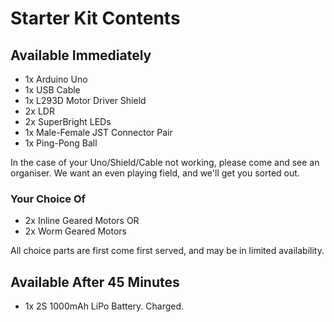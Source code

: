 # Starter Kit Contents

## Available Immediately

* 1x Arduino Uno
* 1x USB Cable
* 1x L293D Motor Driver Shield
* 2x LDR
* 2x SuperBright LEDs
* 1x Male-Female JST Connector Pair
* 1x Ping-Pong Ball

In the case of your Uno/Shield/Cable not working, please come and see an organiser. We want an even playing field, and we'll get you sorted out. 


### Your Choice Of
* 2x Inline Geared Motors OR
* 2x Worm Geared Motors

All choice parts are first come first served, and may be in limited availability. 



## Available After 45 Minutes
 
* 1x 2S 1000mAh LiPo Battery. Charged. 